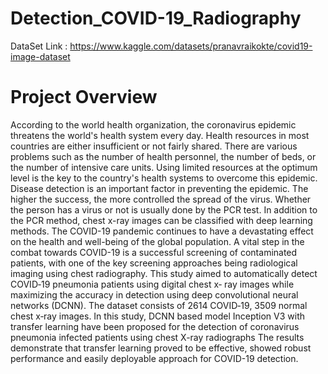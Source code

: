 # Detection_COVID-19_Radiography
DataSet Link : https://www.kaggle.com/datasets/pranavraikokte/covid19-image-dataset


# Project Overview
According to the world health organization, the coronavirus epidemic threatens the world's health system 
every day. Health resources in most countries are either insufficient or not fairly shared. There are various 
problems such as the number of health personnel, the number of beds, or the number of intensive care units. 
Using limited resources at the optimum level is the key to the country's health systems to overcome this 
epidemic. Disease detection is an important factor in preventing the epidemic. The higher the success, the 
more controlled the spread of the virus. Whether the person has a virus or not is usually done by the PCR 
test. In addition to the PCR method, chest x-ray images can be classified with deep learning methods. The 
COVID-19 pandemic continues to have a devastating effect on the health and well-being of the global 
population. A vital step in the combat towards COVID-19 is a successful screening of contaminated 
patients, with one of the key screening approaches being radiological imaging using chest radiography. This 
study aimed to automatically detect COVID‐19 pneumonia patients using digital chest x‐ ray images while 
maximizing the accuracy in detection using deep convolutional neural networks (DCNN). The dataset 
consists of 2614 COVID‐19, 3509 normal chest x‐ray images. In this study, DCNN based model Inception 
V3 with transfer learning have been proposed for the detection of coronavirus pneumonia infected patients 
using chest X-ray radiographs The results demonstrate that transfer learning proved to be effective, showed 
robust performance and easily deployable approach for COVID-19 detection.
